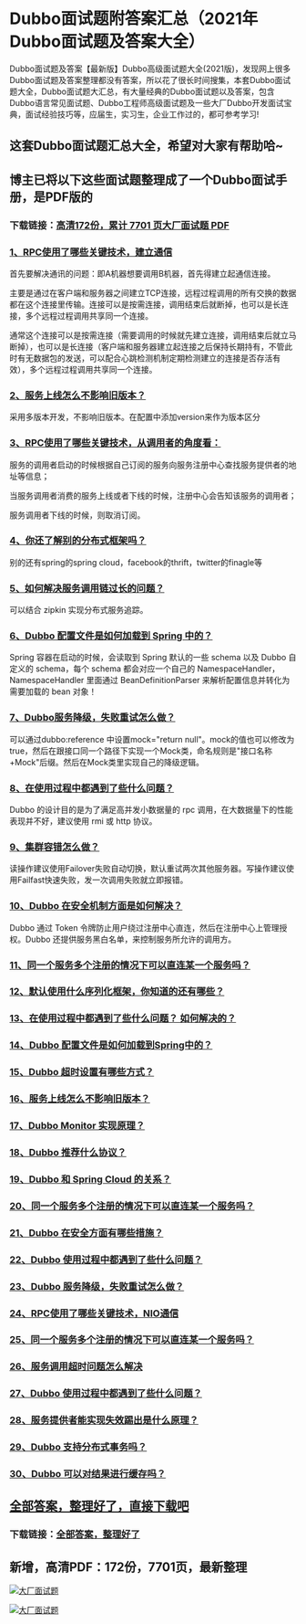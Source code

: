 # Dubbo面试题附答案汇总（2021年Dubbo面试题及答案大全）

Dubbo面试题及答案【最新版】Dubbo高级面试题大全(2021版)，发现网上很多Dubbo面试题及答案整理都没有答案，所以花了很长时间搜集，本套Dubbo面试题大全，Dubbo面试题大汇总，有大量经典的Dubbo面试题以及答案，包含Dubbo语言常见面试题、Dubbo工程师高级面试题及一些大厂Dubbo开发面试宝典，面试经验技巧等，应届生，实习生，企业工作过的，都可参考学习!

## 这套Dubbo面试题汇总大全，希望对大家有帮助哈~ 

## 博主已将以下这些面试题整理成了一个Dubbo面试手册，是PDF版的

### 下载链接：[高清172份，累计 7701 页大厂面试题  PDF](https://gitee.com/souyunku/NewDevBooks/blob/master/docs/index.md)


### [1、RPC使用了哪些关键技术，建立通信](https://gitee.com/souyunku/NewDevBooks/blob/master/docs/Dubbo/Dubbo面试题附答案汇总（2021年Dubbo面试题及答案大全）.md#1rpc使用了哪些关键技术建立通信)  


首先要解决通讯的问题：即A机器想要调用B机器，首先得建立起通信连接。

主要是通过在客户端和服务器之间建立TCP连接，远程过程调用的所有交换的数据都在这个连接里传输。连接可以是按需连接，调用结束后就断掉，也可以是长连接，多个远程过程调用共享同一个连接。

通常这个连接可以是按需连接（需要调用的时候就先建立连接，调用结束后就立马断掉），也可以是长连接（客户端和服务器建立起连接之后保持长期持有，不管此时有无数据包的发送，可以配合心跳检测机制定期检测建立的连接是否存活有效），多个远程过程调用共享同一个连接。


### [2、服务上线怎么不影响旧版本？](https://gitee.com/souyunku/NewDevBooks/blob/master/docs/Dubbo/Dubbo面试题附答案汇总（2021年Dubbo面试题及答案大全）.md#2服务上线怎么不影响旧版本)  


采用多版本开发，不影响旧版本。在配置中添加version来作为版本区分


### [3、RPC使用了哪些关键技术，从调用者的角度看：](https://gitee.com/souyunku/NewDevBooks/blob/master/docs/Dubbo/Dubbo面试题附答案汇总（2021年Dubbo面试题及答案大全）.md#3rpc使用了哪些关键技术从调用者的角度看：)  


服务的调用者启动的时候根据自己订阅的服务向服务注册中心查找服务提供者的地址等信息；

当服务调用者消费的服务上线或者下线的时候，注册中心会告知该服务的调用者；

服务调用者下线的时候，则取消订阅。


### [4、你还了解别的分布式框架吗？](https://gitee.com/souyunku/NewDevBooks/blob/master/docs/Dubbo/Dubbo面试题附答案汇总（2021年Dubbo面试题及答案大全）.md#4你还了解别的分布式框架吗)  


别的还有spring的spring cloud，facebook的thrift，twitter的finagle等



### [5、如何解决服务调用链过长的问题？](https://gitee.com/souyunku/NewDevBooks/blob/master/docs/Dubbo/Dubbo面试题附答案汇总（2021年Dubbo面试题及答案大全）.md#5如何解决服务调用链过长的问题)  


可以结合 zipkin 实现分布式服务追踪。


### [6、Dubbo 配置文件是如何加载到 Spring 中的？](https://gitee.com/souyunku/NewDevBooks/blob/master/docs/Dubbo/Dubbo面试题附答案汇总（2021年Dubbo面试题及答案大全）.md#6dubbo-配置文件是如何加载到-spring-中的)  


Spring 容器在启动的时候，会读取到 Spring 默认的一些 schema 以及 Dubbo 自定义的 schema，每个 schema 都会对应一个自己的 NamespaceHandler，NamespaceHandler 里面通过 BeanDefinitionParser 来解析配置信息并转化为需要加载的 bean 对象！


### [7、Dubbo服务降级，失败重试怎么做？](https://gitee.com/souyunku/NewDevBooks/blob/master/docs/Dubbo/Dubbo面试题附答案汇总（2021年Dubbo面试题及答案大全）.md#7dubbo服务降级失败重试怎么做)  


可以通过dubbo:reference 中设置mock="return null"。mock的值也可以修改为true，然后在跟接口同一个路径下实现一个Mock类，命名规则是"接口名称+Mock"后缀。然后在Mock类里实现自己的降级逻辑。



### [8、在使用过程中都遇到了些什么问题？](https://gitee.com/souyunku/NewDevBooks/blob/master/docs/Dubbo/Dubbo面试题附答案汇总（2021年Dubbo面试题及答案大全）.md#8在使用过程中都遇到了些什么问题)  


Dubbo 的设计目的是为了满足高并发小数据量的 rpc 调用，在大数据量下的性能表现并不好，建议使用 rmi 或 http 协议。


### [9、集群容错怎么做？](https://gitee.com/souyunku/NewDevBooks/blob/master/docs/Dubbo/Dubbo面试题附答案汇总（2021年Dubbo面试题及答案大全）.md#9集群容错怎么做)  


读操作建议使用Failover失败自动切换，默认重试两次其他服务器。写操作建议使用Failfast快速失败，发一次调用失败就立即报错。


### [10、Dubbo 在安全机制方面是如何解决？](https://gitee.com/souyunku/NewDevBooks/blob/master/docs/Dubbo/Dubbo面试题附答案汇总（2021年Dubbo面试题及答案大全）.md#10dubbo-在安全机制方面是如何解决)  


Dubbo 通过 Token 令牌防止用户绕过注册中心直连，然后在注册中心上管理授权。Dubbo 还提供服务黑白名单，来控制服务所允许的调用方。


### [11、同一个服务多个注册的情况下可以直连某一个服务吗？](https://gitee.com/souyunku/NewDevBooks/blob/master/docs/Dubbo/Dubbo面试题附答案汇总（2021年Dubbo面试题及答案大全）.md#11同一个服务多个注册的情况下可以直连某一个服务吗)  

### [12、默认使用什么序列化框架，你知道的还有哪些？](https://gitee.com/souyunku/NewDevBooks/blob/master/docs/Dubbo/Dubbo面试题附答案汇总（2021年Dubbo面试题及答案大全）.md#12默认使用什么序列化框架你知道的还有哪些)  

### [13、在使用过程中都遇到了些什么问题？ 如何解决的？](https://gitee.com/souyunku/NewDevBooks/blob/master/docs/Dubbo/Dubbo面试题附答案汇总（2021年Dubbo面试题及答案大全）.md#13在使用过程中都遇到了些什么问题-如何解决的)  

### [14、Dubbo 配置文件是如何加载到Spring中的？](https://gitee.com/souyunku/NewDevBooks/blob/master/docs/Dubbo/Dubbo面试题附答案汇总（2021年Dubbo面试题及答案大全）.md#14dubbo-配置文件是如何加载到spring中的)  

### [15、Dubbo 超时设置有哪些方式？](https://gitee.com/souyunku/NewDevBooks/blob/master/docs/Dubbo/Dubbo面试题附答案汇总（2021年Dubbo面试题及答案大全）.md#15dubbo-超时设置有哪些方式)  

### [16、服务上线怎么不影响旧版本？](https://gitee.com/souyunku/NewDevBooks/blob/master/docs/Dubbo/Dubbo面试题附答案汇总（2021年Dubbo面试题及答案大全）.md#16服务上线怎么不影响旧版本)  

### [17、Dubbo Monitor 实现原理？](https://gitee.com/souyunku/NewDevBooks/blob/master/docs/Dubbo/Dubbo面试题附答案汇总（2021年Dubbo面试题及答案大全）.md#17dubbo-monitor-实现原理)  

### [18、Dubbo 推荐什么协议？](https://gitee.com/souyunku/NewDevBooks/blob/master/docs/Dubbo/Dubbo面试题附答案汇总（2021年Dubbo面试题及答案大全）.md#18dubbo-推荐什么协议)  

### [19、Dubbo 和 Spring Cloud 的关系？](https://gitee.com/souyunku/NewDevBooks/blob/master/docs/Dubbo/Dubbo面试题附答案汇总（2021年Dubbo面试题及答案大全）.md#19dubbo-和-spring-cloud-的关系)  

### [20、同一个服务多个注册的情况下可以直连某一个服务吗？](https://gitee.com/souyunku/NewDevBooks/blob/master/docs/Dubbo/Dubbo面试题附答案汇总（2021年Dubbo面试题及答案大全）.md#20同一个服务多个注册的情况下可以直连某一个服务吗)  

### [21、Dubbo 在安全方面有哪些措施？](https://gitee.com/souyunku/NewDevBooks/blob/master/docs/Dubbo/Dubbo面试题附答案汇总（2021年Dubbo面试题及答案大全）.md#21dubbo-在安全方面有哪些措施)  

### [22、Dubbo 使用过程中都遇到了些什么问题？](https://gitee.com/souyunku/NewDevBooks/blob/master/docs/Dubbo/Dubbo面试题附答案汇总（2021年Dubbo面试题及答案大全）.md#22dubbo-使用过程中都遇到了些什么问题)  

### [23、Dubbo 服务降级，失败重试怎么做？](https://gitee.com/souyunku/NewDevBooks/blob/master/docs/Dubbo/Dubbo面试题附答案汇总（2021年Dubbo面试题及答案大全）.md#23dubbo-服务降级失败重试怎么做)  

### [24、RPC使用了哪些关键技术，NIO通信](https://gitee.com/souyunku/NewDevBooks/blob/master/docs/Dubbo/Dubbo面试题附答案汇总（2021年Dubbo面试题及答案大全）.md#24rpc使用了哪些关键技术nio通信)  

### [25、同一个服务多个注册的情况下可以直连某一个服务吗？](https://gitee.com/souyunku/NewDevBooks/blob/master/docs/Dubbo/Dubbo面试题附答案汇总（2021年Dubbo面试题及答案大全）.md#25同一个服务多个注册的情况下可以直连某一个服务吗)  

### [26、服务调用超时问题怎么解决](https://gitee.com/souyunku/NewDevBooks/blob/master/docs/Dubbo/Dubbo面试题附答案汇总（2021年Dubbo面试题及答案大全）.md#26服务调用超时问题怎么解决)  

### [27、Dubbo 使用过程中都遇到了些什么问题？](https://gitee.com/souyunku/NewDevBooks/blob/master/docs/Dubbo/Dubbo面试题附答案汇总（2021年Dubbo面试题及答案大全）.md#27dubbo-使用过程中都遇到了些什么问题)  

### [28、服务提供者能实现失效踢出是什么原理？](https://gitee.com/souyunku/NewDevBooks/blob/master/docs/Dubbo/Dubbo面试题附答案汇总（2021年Dubbo面试题及答案大全）.md#28服务提供者能实现失效踢出是什么原理)  

### [29、Dubbo 支持分布式事务吗？](https://gitee.com/souyunku/NewDevBooks/blob/master/docs/Dubbo/Dubbo面试题附答案汇总（2021年Dubbo面试题及答案大全）.md#29dubbo-支持分布式事务吗)  

### [30、Dubbo 可以对结果进行缓存吗？](https://gitee.com/souyunku/NewDevBooks/blob/master/docs/Dubbo/Dubbo面试题附答案汇总（2021年Dubbo面试题及答案大全）.md#30dubbo-可以对结果进行缓存吗)  





## [全部答案，整理好了，直接下载吧](https://gitee.com/souyunku/DevBooks/blob/master/docs/daan.md)

### 下载链接：[全部答案，整理好了](https://gitee.com/souyunku/NewDevBooks/blob/master/docs/daan.md)




## 新增，高清PDF：172份，7701页，最新整理

[![大厂面试题](https://www.souyunku.com/wp-content/uploads/weixin/mst.png "架构师专栏")](https://www.souyunku.com/wp-content/uploads/weixin/githup-weixin.png "架构师专栏")

[![大厂面试题](https://www.souyunku.com/wp-content/uploads/weixin/githup-weixin.png "架构师专栏")](https://www.souyunku.com/wp-content/uploads/weixin/githup-weixin.png "架构师专栏")
